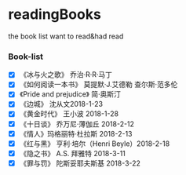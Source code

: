 # readingBooks
the book list want to read&amp;had read
### Book-list

- [x] 《冰与火之歌》 乔治·R·R·马丁
- [x] 《如何阅读一本书》 莫提默·J.艾德勒 查尔斯·范多伦
- [x] 《Pride and prejudice》 简·奥斯汀
- [x] 《边城》 沈从文2018-1-23
- [x] 《黄金时代》 王小波 2018-1-28
- [x] 《十日谈》 乔万尼·薄伽丘 2018-2-12
- [x] 《情人》玛格丽特·杜拉斯 2018-2-13
- [x] 《红与黑》 亨利·培尔（Henri Beyle）2018-2-18
- [x] 《隐之书》 A.S. 拜雅特 2018-3-11
- [x] 《罪与罚》 陀斯妥耶夫斯基 2018-3-22
